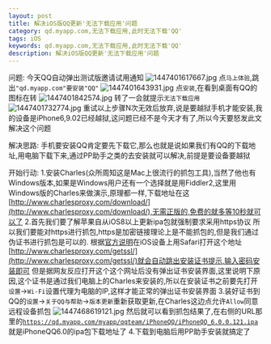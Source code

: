 ```yaml
---
layout: post
title: 解决iOS版QQ更新'无法下载应用'问题
category: qd.myapp.com,无法下载应用,此时无法下载'QQ'
tags: iOS
keywords: qd.myapp.com,无法下载应用,此时无法下载'QQ'
description: 解决iOS版QQ更新'无法下载应用'问题
---
```


问题:
今天QQ自动弹出测试版邀请试用通知
![][1]
点`马上体验`,跳出`"qd.myapp.com"要安装"QQ"`
![][2]
点`安装`,在看到桌面有QQ的图标在转
![][3]
转了一会就提示`无法下载应用`
![][4]
重试以上步骤N次无效后放弃,说是要越狱手机才能安装,我的设备是iPhone6,9.02已经越狱,这问题已经不是今天才有了,所以今天要怒发此文解决这个问题

解决思路:
手机要安装QQ肯定要先下载它,那么也就是说如果我们有QQ的下载地址,用电脑下载下来,通过PP助手之类的去安装就可以解决,前提是要设备要越狱

开始行动:
1.安装Charles(众所周知这是Mac上很流行的抓包工具),当然了他也有Windows版本,如果是Windows用户还有一个选择就是用Fiddler2,这里用Windows版的Charles来做演示,原理都一样,下载地址在这[http://www.charlesproxy.com/download/](http://www.charlesproxy.com/download/),无需正版的,免费的就多等10秒就可以了
2.首先我们要了解苹果自从iOS8以上更新ipa包就强制要求采用https协议
所以我们要能对https进行抓包,https是加密链接理论上是不能抓包的,但是我们通过伪证书进行抓包是可以的.
根据[官方说明](http://www.charlesproxy.com/documentation/using-charles/ssl-certificates/)在iOS设备上用Safari打开这个地址[http://www.charlesproxy.com/getssl/](http://www.charlesproxy.com/getssl/)就会自动跳出安装证书提示,输入密码安装即可
但是据网友反应打开这个这个网址后没有弹出证书安装界面,这里说明下原因,这个证书是通过我们电脑上的Charles来安装的,所以在安装证书之前要先打开`设置`->`Wi-Fi`设置代理为电脑的IP,这样才能正常的弹出证书安装界面
3.装好证书到QQ的`设置`->`关于QQ与帮助`->`版本更新`重新获取更新,在Charles这边点允许`Allow`同意远程设备抓包
![][5]
然后就可以看到抓包结果了,在右侧的URL那里的[`https://qd.myapp.com/myapp/qqteam/iPhoneQQ/iPhoneQQ_6.0.0.121.ipa`](https://qd.myapp.com/myapp/qqteam/iPhoneQQ/iPhoneQQ_6.0.0.121.ipa)就是iPhoneQQ6.0的ipa包下载地址了
4.下载到电脑后用PP助手安装就搞定了

  [1]: /assets/images/iOS-QQ-Update-Fail/1447401617667.jpg "1447401617667.jpg"
  [2]: /assets/images/iOS-QQ-Update-Fail/1447401643931.jpg "1447401643931.jpg"
  [3]: /assets/images/iOS-QQ-Update-Fail/1447401842574.jpg "1447401842574.jpg"
  [4]: /assets/images/iOS-QQ-Update-Fail/1447401732774.jpg "1447401732774.jpg"
  [5]: /assets/images/iOS-QQ-Update-Fail/1447468619121.jpg "1447468619121.jpg"
